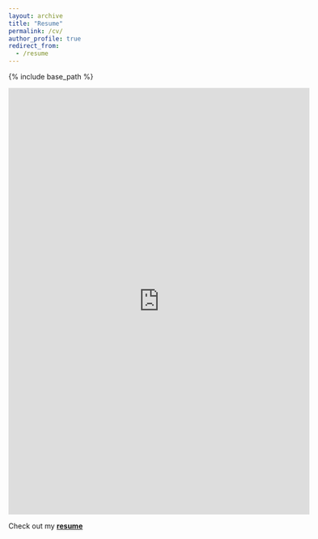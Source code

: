 ```yaml
---
layout: archive
title: "Resume"
permalink: /cv/
author_profile: true
redirect_from:
  - /resume
---
```


{% include base_path %}

<iframe src="https://onedrive.live.com/embed?cid=9AEA491102E22DD5&resid=9AEA491102E22DD5%214290&authkey=AKF-MhW6j0YqC-U&em=2" width="595" height="842" frameborder="0" scrolling="no"></iframe>

Check out my **[resume](https://1drv.ms/b/s!AtUt4gIRSeqaoUKuFmJWVTVrjiiY "John Zhong's Latest Resume")**

